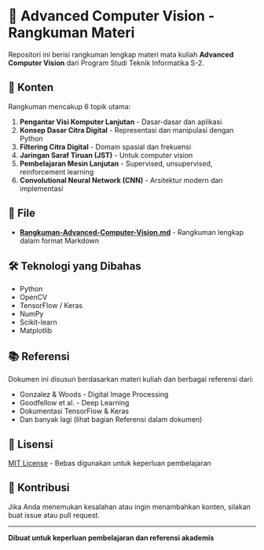 # 📖 Advanced Computer Vision - Rangkuman Materi

Repositori ini berisi rangkuman lengkap materi mata kuliah **Advanced Computer Vision** dari Program Studi Teknik Informatika S-2.

## 📑 Konten

Rangkuman mencakup 6 topik utama:
1. **Pengantar Visi Komputer Lanjutan** - Dasar-dasar dan aplikasi
2. **Konsep Dasar Citra Digital** - Representasi dan manipulasi dengan Python
3. **Filtering Citra Digital** - Domain spasial dan frekuensi
4. **Jaringan Saraf Tiruan (JST)** - Untuk computer vision
5. **Pembelajaran Mesin Lanjutan** - Supervised, unsupervised, reinforcement learning
6. **Convolutional Neural Network (CNN)** - Arsitektur modern dan implementasi

## 📄 File

- **[Rangkuman-Advanced-Computer-Vision.md](./Article-Advanced-Computer-Vision.md)** - Rangkuman lengkap dalam format Markdown

## 🛠️ Teknologi yang Dibahas

- Python
- OpenCV
- TensorFlow / Keras
- NumPy
- Scikit-learn
- Matplotlib

## 📚 Referensi

Dokumen ini disusun berdasarkan materi kuliah dan berbagai referensi dari:
- Gonzalez & Woods - Digital Image Processing
- Goodfellow et al. - Deep Learning
- Dokumentasi TensorFlow & Keras
- Dan banyak lagi (lihat bagian Referensi dalam dokumen)

## 📝 Lisensi

[MIT License](LICENSE) - Bebas digunakan untuk keperluan pembelajaran

## 🤝 Kontribusi

Jika Anda menemukan kesalahan atau ingin menambahkan konten, silakan buat issue atau pull request.

---

**Dibuat untuk keperluan pembelajaran dan referensi akademis**
